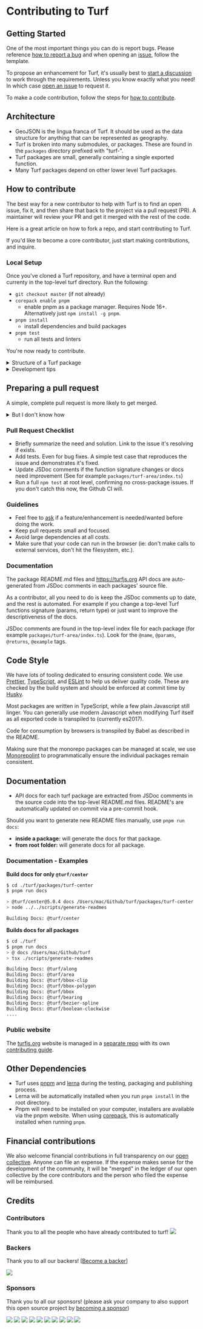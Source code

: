 # Contributing to Turf

## Getting Started

One of the most important things you can do is report bugs. Please reference [how to report a bug](https://macwright.com/sites/polite.technology/reportabug) and when opening an [issue](https://github.com/Turfjs/turf/issues), follow the template.

To propose an enhancement for Turf, it's usually best to [start a discussion](https://github.com/Turfjs/turf/discussions) to work through the requirements. Unless you know exactly what you need! In which case [open an issue](https://github.com/Turfjs/turf/issues) to request it.

To make a code contribution, follow the steps for [how to contribute](#how-to-contribute).

## Architecture

- GeoJSON is the lingua franca of Turf. It should be used as the data structure for anything that can be represented as geography.
- Turf is broken into many submodules, or packages. These are found in the `packages` directory prefixed with "turf-".
- Turf packages are small, generally containing a single exported function.
- Many Turf packages depend on other lower level Turf packages.

## How to contribute

The best way for a new contributor to help with Turf is to find an open issue, fix it, and then share that back to the project via a pull request (PR). A maintainer will review your PR and get it merged with the rest of the code.

Here is a great article on how to fork a repo, and start contributing to Turf.

If you'd like to become a core contributor, just start making contributions, and inquire.

### Local Setup

Once you've cloned a Turf repository, and have a terminal open and currenty in the top-level turf directory. Run the following:
- `git checkout master` (if not already)
- `corepack enable pnpm`
  - enable pnpm as a package manager. Requires Node 16+.  Alternatively just `npm install -g pnpm`.
- `pnpm install`
  - install dependencies and build packages
- `pnpm test`
  - run all tests and linters

You're now ready to contribute.

<details>
<summary>Structure of a Turf package</summary>
<br>

Turf packages all live under the `packages` directory. For example `packages/turf-area`. Here's how they are structured.

```
turf-<PACKAGE NAME>
│   index.ts
│   bench.ts
│   test.ts
│   package.json
│   README.md
│   LICENSE
│
└───test
    │
    ├───in
    │   points.geojson
    │
    └───out
        points.geojson
```

* `index.ts` - This file contains the definition of the function including [TypeScript](https://www.typescriptlang.org/) types, function implementation, the embedded [JSDocs](http://usejsdoc.org) documentation, and finally the single exported function that the package provides.
* `bench.ts` - This file uses [Benchmark](https://benchmarkjs.com/) to establish benchmark performance tests for your function.
* `test.ts` - This file includes your [tape](https://github.com/substack/tape)
  unit tests. Tests can either be traditional code based tests, or tests that pull in data files and compare inputs to outputs (see below).
* `package.json` - The [node](http://nodejs.org) metadata container file.
  Packages imported in `index.ts` should be listed here under `dependencies`,
  and packages used in `test.ts` or `bench.ts` should be listed under
  `devDependencies`.
* `README.md` - This README is generated _automatically_ by running `pnpm run
  docs`. **DO NOT edit this file**.
* `LICENCE` - Like the README, this file should not be edited.
* `test/` - This directory holds the GeoJSON files that provide data for
  dynamic tests. Input data in `./test/in`, and expected output data in `./test/out`.
</details>

<details>
<summary>Development tips</summary>
<br>
Work in a feature branch when possible
- `git checkout -b my-feature`
- Create it right away off of master.
- This allows you to keep your local master branch clean and in sync with the official remote. This will ease your ability to keep your local repo up to date with changes other people have made while you work on your feature.

As you make code changes
- Regularly run `pnpm test` in whatever package you are working in to avoid unintended bugs.
- Occasionally run `pnpm test` at the top-level directory to run test for all packages, to make sure you haven't introduced a problem that affects another package.
</details>

## Preparing a pull request

A simple, complete pull request is more likely to get merged.

<details>
<summary>But I don't know how</summary>
<br>
If you don't know how to make a solid PR, submit a draft PR and ask for feedback.  Take on any feedback to improve the PR ready. There may be multiple rounds of feedback. While this seems tedious it greatly reduces the risk of someone else
having to revisit the same code any time soon.
</details>

### Pull Request Checklist
- Briefly summarize the need and solution. Link to the issue it's resolving if exists.
- Add tests.  Even for bug fixes. A simple test case that reproduces the issue and demonstrates it's fixed.
- Update JSDoc comments if the function signature changes or docs need improvement (See for example `packages/turf-area/index.ts`)
- Run a full `npm test` at root level, confirming no cross-package issues. If you don't catch this now, the Github CI will.

### Guidelines

- Feel free to [ask](#getting-started) if a feature/enhancement is needed/wanted before doing the work.
- Keep pull requests small and focused.
- Avoid large dependencies at all costs.
- Make sure that your code can run in the browser (ie: don't make calls to external services, don't hit the filesystem, etc.).

### Documentation

The package README.md files and https://turfjs.org API docs are auto-generated from JSDoc comments in each packages' source file.

As a contributor, all you need to do is keep the JSDoc comments up to date, and the rest is automated. For example if you change a top-level Turf functions signature (params, return type) or just want to improve the descriptiveness of the docs.

JSDoc comments are found in the top-level index file for each package (for example `packages/turf-area/index.ts`). Look for the `@name`, `@params`, `@returns`, `@example` tags.

## Code Style

We have lots of tooling dedicated to ensuring consistent code. We use [Prettier](https://prettier.io/), [TypeScript](https://www.typescriptlang.org/), and [ESLint](https://eslint.org/) to help us deliver quality code. These are checked by the build system and should be enforced at commit time by [Husky](https://typicode.github.io/husky/#/).

Most packages are written in TypeScript, while a few plain Javascript still linger. You can generally use modern Javascript when modifying Turf itself as all exported code is transpiled to (currently es2017).

Code for consumption by browsers is transpiled by Babel as described in the README.

Making sure that the monorepo packages can be managed at scale, we use [Monorepolint](https://github.com/monorepolint/monorepolint) to programmatically ensure the individual packages remain consistent.

## Documentation

- API docs for each turf package are extracted from JSDoc comments in the source code into the top-level README.md files. README's are automatically updated on commit via a pre-commit hook.

Should you want to generate new README files manually, use `pnpm run docs`:
  - **inside a package:** will generate the docs for that package.
  - **from root folder:** will generate docs for all package.

### Documentation - Examples

**Build docs for only `@turf/center`**

```bash
$ cd ./turf/packages/turf-center
$ pnpm run docs

> @turf/center@5.0.4 docs /Users/mac/Github/turf/packages/turf-center
> node ../../scripts/generate-readmes

Building Docs: @turf/center
```

**Builds docs for all packages**

```bash
$ cd ./turf
$ pnpm run docs
> @ docs /Users/mac/Github/turf
> tsx ./scripts/generate-readmes

Building Docs: @turf/along
Building Docs: @turf/area
Building Docs: @turf/bbox-clip
Building Docs: @turf/bbox-polygon
Building Docs: @turf/bbox
Building Docs: @turf/bearing
Building Docs: @turf/bezier-spline
Building Docs: @turf/boolean-clockwise
....
```

### Public website

The [turfjs.org](https://turfjs.org/) website is managed in a [separate repo](https://github.com/Turfjs/turf-www) with its own [contributing guide](https://github.com/Turfjs/turf-www/blob/master/CONTRIBUTING.md).

## Other Dependencies

  - Turf uses [pnpm](https://pnpm.io/) and [lerna](https://lernajs.io/) during the testing, packaging and publishing process.
  - Lerna will be automatically installed when you run `pnpm install` in the root directory.
  - Pnpm will need to be installed on your computer, installers are available via the pnpm website. When using [corepack](https://nodejs.org/api/corepack.html), this is automatically installed when running `pnpm`.

## Financial contributions

We also welcome financial contributions in full transparency on our [open collective](https://opencollective.com/turf).
Anyone can file an expense. If the expense makes sense for the development of the community, it will be "merged" in the ledger of our open collective by the core contributors and the person who filed the expense will be reimbursed.


## Credits


### Contributors

Thank you to all the people who have already contributed to turf!
<a href="graphs/contributors"><img src="https://opencollective.com/turf/contributors.svg?width=890" /></a>


### Backers

Thank you to all our backers! [[Become a backer](https://opencollective.com/turf#backer)]

<a href="https://opencollective.com/turf#backers" target="_blank"><img src="https://opencollective.com/turf/backers.svg?width=890"></a>


### Sponsors

Thank you to all our sponsors! (please ask your company to also support this open source project by [becoming a sponsor](https://opencollective.com/turf#sponsor))

<a href="https://opencollective.com/turf/sponsor/0/website" target="_blank"><img src="https://opencollective.com/turf/sponsor/0/avatar.svg"></a>
<a href="https://opencollective.com/turf/sponsor/1/website" target="_blank"><img src="https://opencollective.com/turf/sponsor/1/avatar.svg"></a>
<a href="https://opencollective.com/turf/sponsor/2/website" target="_blank"><img src="https://opencollective.com/turf/sponsor/2/avatar.svg"></a>
<a href="https://opencollective.com/turf/sponsor/3/website" target="_blank"><img src="https://opencollective.com/turf/sponsor/3/avatar.svg"></a>
<a href="https://opencollective.com/turf/sponsor/4/website" target="_blank"><img src="https://opencollective.com/turf/sponsor/4/avatar.svg"></a>
<a href="https://opencollective.com/turf/sponsor/5/website" target="_blank"><img src="https://opencollective.com/turf/sponsor/5/avatar.svg"></a>
<a href="https://opencollective.com/turf/sponsor/6/website" target="_blank"><img src="https://opencollective.com/turf/sponsor/6/avatar.svg"></a>
<a href="https://opencollective.com/turf/sponsor/7/website" target="_blank"><img src="https://opencollective.com/turf/sponsor/7/avatar.svg"></a>
<a href="https://opencollective.com/turf/sponsor/8/website" target="_blank"><img src="https://opencollective.com/turf/sponsor/8/avatar.svg"></a>
<a href="https://opencollective.com/turf/sponsor/9/website" target="_blank"><img src="https://opencollective.com/turf/sponsor/9/avatar.svg"></a>
